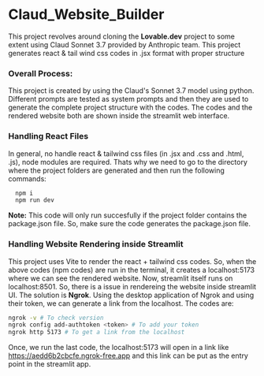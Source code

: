 # Claud_Website_Builder
This project revolves around cloning the **Lovable.dev** project to some extent using Claud Sonnet 3.7 provided by Anthropic team. This project generates react &amp; tail wind css codes in .jsx format with proper structure

### Overall Process:
This project is created by using the Claud's Sonnet 3.7 model using python. Different prompts are tested as system prompts and then they are used to generate the complete project structure with the codes. The codes and the rendered website both are shown inside the streamlit web interface. 

### Handling React Files
In general, no handle react & tailwind css files (in .jsx and .css and .html, .js), node modules are required. Thats why we need to go to the directory where the project folders are generated and then run the following commands:

``` bash 
  npm i
  npm run dev
```

**Note:** This code will only run succesfully if the project folder contains the package.json file. So, make sure the code generates the package.json file. 

### Handling Website Rendering inside Streamlit
This project uses Vite to render the react + tailwind css codes. So, when the above codes (npm codes) are run in the terminal, it creates a localhost:5173 where we can see the rendered website. Now, streamlit itself runs on localhost:8501. So, there is a issue in rendereing the website inside streamlit UI. The solution is **Ngrok**. Using the desktop application of Ngrok and using their token, we can generate a link from the localhost. The codes are:

```bash
ngrok -v # To check version
ngrok config add-authtoken <token> # To add your token
ngrok http 5173 # To get a link from the localhost
```
Once, we run the last code, the localhost:5173 will open in a link like <https://aedd6b2cbcfe.ngrok-free.app> and this link can be put as the entry point in the streamlit app.
